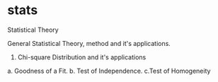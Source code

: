 # stats
Statistical Theory 

General Statistical Theory, method and it's applications.

1. Chi-square Distribution and it's applications

a. Goodness of a Fit. b. Test of Independence. c.Test of Homogeneity
